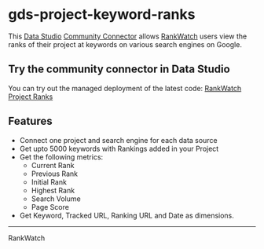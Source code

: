 # gds-project-keyword-ranks

This [Data Studio](https://datastudio.google.com) [Community
Connector](https://developers.google.com/datastudio/connector) allows [RankWatch](https://www.rankwatch.com) users view the ranks of their project at keywords on various search engines on Google.

## Try the community connector in Data Studio

You can try out the managed deployment of the latest code: [RankWatch Project Ranks](https://datastudio.google.com/datasources/create?connectorId=AKfycbyAPKPEOoE6Qf_H7bOuZgC39pjBnWak25uY21nEjY4zbKE5EM1xa9zOEo0zqtOeO3JA)

## Features
- Connect one project and search engine for each data source
- Get upto 5000 keywords with Rankings added in your Project
- Get the following metrics:
  - Current Rank
  - Previous Rank
  - Initial Rank
  - Highest Rank
  - Search Volume
  - Page Score
- Get Keyword, Tracked URL, Ranking URL and Date as dimensions.





----
RankWatch